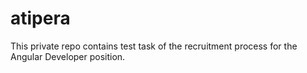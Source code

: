 # atipera
This private repo contains test task of the recruitment process for the Angular Developer position.
